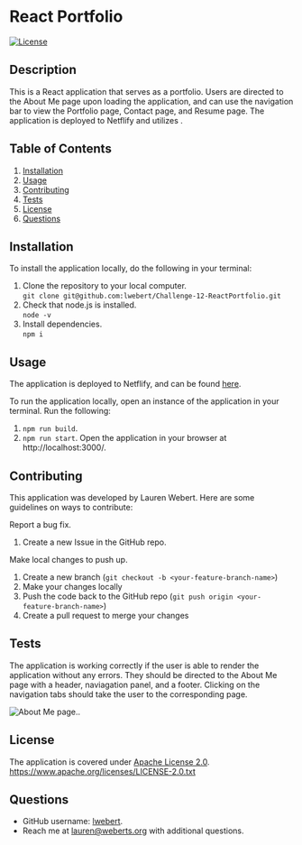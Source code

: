 # React Portfolio

[![License](https://img.shields.io/badge/License-Apache_2.0-blue.svg)](https://opensource.org/licenses/Apache-2.0)

## Description
This is a React application that serves as a portfolio. Users are directed to the About Me page upon loading the application, and can use the navigation bar to view the Portfolio page, Contact page, and Resume page. The application is deployed to Netflify and utilizes .


## Table of Contents
1. [Installation](#installation)
2. [Usage](#usage)
3. [Contributing](#contributing)
4. [Tests](#tests)
5. [License](#license)
6. [Questions](#questions)


## Installation
To install the application locally, do the following in your terminal:

1. Clone the repository to your local computer.  
   `git clone git@github.com:lwebert/Challenge-12-ReactPortfolio.git`
2. Check that node.js is installed.  
   `node -v`
3. Install dependencies.  
   `npm i`

## Usage
The application is deployed to Netflify, and can be found [here](https://webert-portfolio.netlify.app/).


To run the application locally, open an instance of the application in your terminal. 
Run the following:
1. `npm run build`.
2. `npm run start`. Open the application in your browser at http://localhost:3000/.


## Contributing
This application was developed by Lauren Webert. Here are some guidelines on ways to contribute:

Report a bug fix.

1. Create a new Issue in the GitHub repo.

Make local changes to push up.

1. Create a new branch (`git checkout -b <your-feature-branch-name>`)
2. Make your changes locally
3. Push the code back to the GitHub repo (`git push origin <your-feature-branch-name>`)
4. Create a pull request to merge your changes

## Tests
The application is working correctly if the user is able to render the application without any errors. They should be directed to the About Me page with a header, naviagation panel, and a footer. Clicking on the navigation tabs should take the user to the corresponding page. 

![About Me page.]().

## License
The application is covered under [Apache License 2.0](https://www.apache.org/licenses/LICENSE-2.0.txt).   
https://www.apache.org/licenses/LICENSE-2.0.txt


## Questions
- GitHub username: [lwebert](https://github.com/lwebert).
- Reach me at [lauren@weberts.org](lauren@weberts.org) with additional questions.
